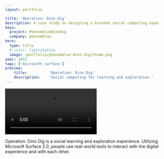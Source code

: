 ```yaml
---
layout: portfolio

title: 'Operation: Dino Dig'
description: A case study on designing a branded social computing experience for the Microsoft Surface.
keys:
  project: PhenomblueDinoDig
  company: phenomblue
hero:
  type: title
  # color: lightskyblue
  image: /portfolio/phenomblue-dino-dig/thumb.png
year: 2012
tags: ['microsoft surface']
preview:
    title:          'Operation: Dino Dig'
    description:    'Social computing for learning and exploration.'
---
```


<Video src="https://www.youtube.com/embed/UGvu78DYris"></Video>

Operation: Dino Dig is a social learning and exploration experience. Utilizing Microsoft Surface 2.0, people use real-world tools to interact with the digital experience and with each other.